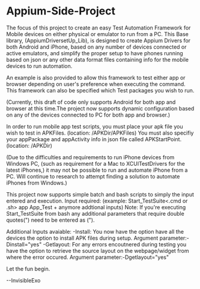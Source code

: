 # Appium-Side-Project

The focus of this project to create an easy Test Automation Framework for Mobile devices on either physical or emulator to run from a PC. This Base library, (AppiumDriversetUp_Lib), is designed to create Appium Drivers for both Android and iPhone, based on any number of devices connected or active emulators, and simplify the proper setup to have phones running based on json or any other data format files containing info for the mobile devices to run automation. 

An example is also provided to allow this framework to test either app or browser depending on user's preference when executing the command. This framework can also be specified which Test packages you wish to run. 

(Currently, this draft of code only supports Android for both app and browser at this time.The project now supports dynamic configuration based on any of the devices connected to PC for both app and browser.)

In order to run mobile app test scripts, you must place your apk file you wish to test in APKFiles. (location: /APKDir/APKFiles) You must also specifiy your appPackage and appActivity info in json file called APKStartPoint. (location: /APKDir)

(Due to the difficulties and requirements to run iPhone devices from Windows PC, (such as requirement for a Mac to XCUITestDrivers for the latest iPhones,) it may not be possible to run and automate iPhone from a PC. Will continue to research to attempt finding a solution to automate iPhones from Windows.)

This project now supports simple batch and bash scripts to simply the input entered and execution. 
Input required: (example: Start_TestSuite<.cmd or .sh> app App_Test + anymore addtional inputs)
Note: If you're executing Start_TestSuite from bash any additional parameters that require double quotes(") need to be entered as (\").

Additional Inputs avaiable:
-Install: You now have the option have all the devices the option to install APK files during setup. Argument parameter:-Dinstall="yes"
-Getlayout: For any errors encoutnered during testing you have the option to retrieve the source layout on the webpage/widget from where the error occured. Argument parameter:-Dgetlayout="yes"


Let the fun begin. 

--InvisibleExo